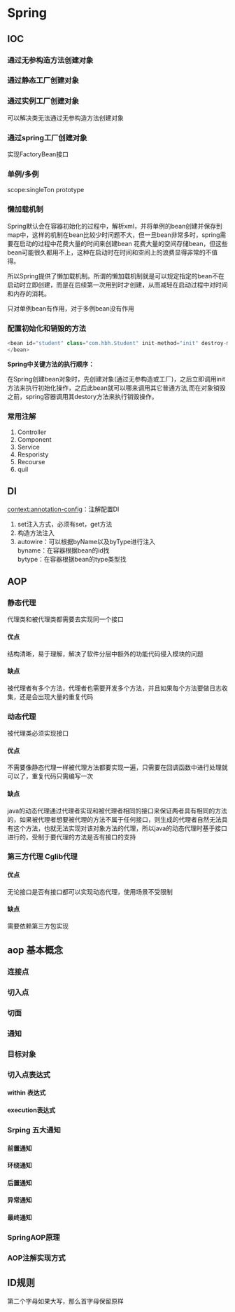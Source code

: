 # Spring

## IOC
### 通过无参构造方法创建对象
### 通过静态工厂创建对象
### 通过实例工厂创建对象
可以解决类无法通过无参构造方法创建对象
### 通过spring工厂创建对象
实现FactoryBean接口

### 单例/多例
scope:singleTon prototype
### 懒加载机制
Spring默认会在容器初始化的过程中，解析xml，并将单例的bean创建并保存到map中，这样的机制在bean比较少时问题不大，但一旦bean非常多时，spring需要在启动的过程中花费大量的时间来创建bean 花费大量的空间存储bean，但这些bean可能很久都用不上，这种在启动时在时间和空间上的浪费显得非常的不值得。

所以Spring提供了懒加载机制。所谓的懒加载机制就是可以规定指定的bean不在启动时立即创建，而是在后续第一次用到时才创建，从而减轻在启动过程中对时间和内存的消耗。

只对单例bean有作用，对于多例bean没有作用
### 配置初始化和销毁的方法
```java
<bean id="student" class="com.hbh.Student" init-method="init" destroy-method="destory">
</bean>
```
**Spring中关键方法的执行顺序：**

在Spring创建bean对象时，先创建对象(通过无参构造或工厂)，之后立即调用init方法来执行初始化操作，之后此bean就可以哪来调用其它普通方法,而在对象销毁之前，spring容器调用其destory方法来执行销毁操作。


### 常用注解
1. Controller
2. Component
3. Service
4. Resporisty
5. Recourse
6. quil
## DI
<context:annotation-config>：注解配置DI

1. set注入方式，必须有set，get方法
2. 构造方法注入
3. autowire：可以根据byName以及byType进行注入<br>
byname：在容器根据bean的id找<br>
bytype：在容器根据bean的type类型找
## AOP
### 静态代理
代理类和被代理类都需要去实现同一个接口
#### 优点
结构清晰，易于理解，解决了软件分层中额外的功能代码侵入模块的问题
#### 缺点
被代理者有多个方法，代理者也需要开发多个方法，并且如果每个方法要做日志收集，还是会出现大量的重复代码
### 动态代理
被代理类必须实现接口
#### 优点
不需要像静态代理一样被代理方法都要实现一遍，只需要在回调函数中进行处理就可以了，重复代码只需编写一次
#### 缺点
java的动态代理通过代理者实现和被代理者相同的接口来保证两者具有相同的方法的，如果被代理者想要被代理的方法不属于任何接口，则生成的代理者自然无法具有这个方法，也就无法实现对该对象方法的代理，所以java的动态代理时基于接口进行的，受制于要代理的方法是否有接口的支持
### 第三方代理 Cglib代理
#### 优点
无论接口是否有接口都可以实现动态代理，使用场景不受限制
#### 缺点
需要依赖第三方包实现

## aop 基本概念
### 连接点
### 切入点
### 切面
### 通知
### 目标对象

### 切入点表达式
#### within 表达式
#### execution表达式

### Srping 五大通知
#### 前置通知
#### 环绕通知
#### 后置通知
#### 异常通知
#### 最终通知

### SpringAOP原理
### AOP注解实现方式
## ID规则
第二个字母如果大写，那么首字母保留原样